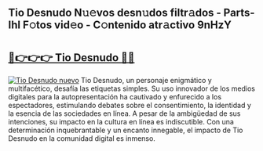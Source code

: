 ## Tio Desnudo N𝚞𝚎vos desn𝚞dos filtr𝚊dos - Parts-Ihl F𝚘tos vid𝚎o - C𝚘ntenido atr𝚊ctivo 9nHzY

# <h2><a href="http://mb9k3n.tromn.icu/?c=Tio+Desnudo">🔗👉👉👉 Tio Desnudo 🔗🔗</a></h2>

[![Tio Desnudo nuevo](https://i.imgur.com/pEAQMta.gif)](http://mb9k3n.tromn.icu/?c=Tio+Desnudo)
Tio Desnudo, un personaje enigmático y multifacético, desafía las etiquetas simples. Su uso innovador de los medios digitales para la autopresentación ha cautivado y enfurecido a los espectadores, estimulando debates sobre el consentimiento, la identidad y la esencia de las sociedades en línea. A pesar de la ambigüedad de sus intenciones, su impacto en la cultura en línea es indiscutible. Con una determinación inquebrantable y un encanto innegable, el impacto de Tio Desnudo en la comunidad digital es inmenso.
